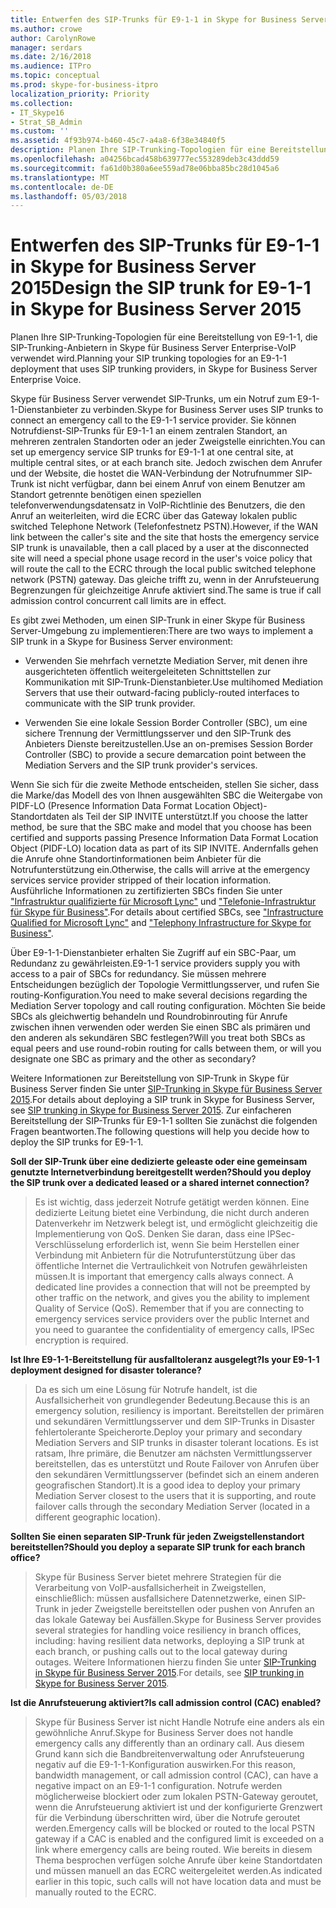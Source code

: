 ```yaml
---
title: Entwerfen des SIP-Trunks für E9-1-1 in Skype for Business Server 2015
ms.author: crowe
author: CarolynRowe
manager: serdars
ms.date: 2/16/2018
ms.audience: ITPro
ms.topic: conceptual
ms.prod: skype-for-business-itpro
localization_priority: Priority
ms.collection:
- IT_Skype16
- Strat_SB_Admin
ms.custom: ''
ms.assetid: 4f93b974-b460-45c7-a4a8-6f38e34840f5
description: Planen Ihre SIP-Trunking-Topologien für eine Bereitstellung von E9-1-1, die SIP-Trunking-Anbietern in Skype für Business Server Enterprise-VoIP verwendet wird.
ms.openlocfilehash: a04256bcad458b639777ec553289deb3c43ddd59
ms.sourcegitcommit: fa61d0b380a6ee559ad78e06bba85bc28d1045a6
ms.translationtype: MT
ms.contentlocale: de-DE
ms.lasthandoff: 05/03/2018
---
```

# <a name="design-the-sip-trunk-for-e9-1-1-in-skype-for-business-server-2015"></a><span data-ttu-id="9fb52-103">Entwerfen des SIP-Trunks für E9-1-1 in Skype for Business Server 2015</span><span class="sxs-lookup"><span data-stu-id="9fb52-103">Design the SIP trunk for E9-1-1 in Skype for Business Server 2015</span></span>
 
<span data-ttu-id="9fb52-104">Planen Ihre SIP-Trunking-Topologien für eine Bereitstellung von E9-1-1, die SIP-Trunking-Anbietern in Skype für Business Server Enterprise-VoIP verwendet wird.</span><span class="sxs-lookup"><span data-stu-id="9fb52-104">Planning your SIP trunking topologies for an E9-1-1 deployment that uses SIP trunking providers, in Skype for Business Server Enterprise Voice.</span></span>
  
<span data-ttu-id="9fb52-105">Skype für Business Server verwendet SIP-Trunks, um ein Notruf zum E9-1-1-Dienstanbieter zu verbinden.</span><span class="sxs-lookup"><span data-stu-id="9fb52-105">Skype for Business Server uses SIP trunks to connect an emergency call to the E9-1-1 service provider.</span></span> <span data-ttu-id="9fb52-106">Sie können Notrufdienst-SIP-Trunks für E9-1-1 an einem zentralen Standort, an mehreren zentralen Standorten oder an jeder Zweigstelle einrichten.</span><span class="sxs-lookup"><span data-stu-id="9fb52-106">You can set up emergency service SIP trunks for E9-1-1 at one central site, at multiple central sites, or at each branch site.</span></span> <span data-ttu-id="9fb52-107">Jedoch zwischen dem Anrufer und der Website, die hostet die WAN-Verbindung der Notrufnummer SIP-Trunk ist nicht verfügbar, dann bei einem Anruf von einem Benutzer am Standort getrennte benötigen einen speziellen telefonverwendungsdatensatz in VoIP-Richtlinie des Benutzers, die den Anruf an weiterleiten, wird die ECRC über das Gateway lokalen public switched Telephone Network (Telefonfestnetz PSTN).</span><span class="sxs-lookup"><span data-stu-id="9fb52-107">However, if the WAN link between the caller's site and the site that hosts the emergency service SIP trunk is unavailable, then a call placed by a user at the disconnected site will need a special phone usage record in the user's voice policy that will route the call to the ECRC through the local public switched telephone network (PSTN) gateway.</span></span> <span data-ttu-id="9fb52-108">Das gleiche trifft zu, wenn in der Anrufsteuerung Begrenzungen für gleichzeitige Anrufe aktiviert sind.</span><span class="sxs-lookup"><span data-stu-id="9fb52-108">The same is true if call admission control concurrent call limits are in effect.</span></span>
  
<span data-ttu-id="9fb52-109">Es gibt zwei Methoden, um einen SIP-Trunk in einer Skype für Business Server-Umgebung zu implementieren:</span><span class="sxs-lookup"><span data-stu-id="9fb52-109">There are two ways to implement a SIP trunk in a Skype for Business Server environment:</span></span>
  
- <span data-ttu-id="9fb52-110">Verwenden Sie mehrfach vernetzte Mediation Server, mit denen ihre ausgerichteten öffentlich weitergeleiteten Schnittstellen zur Kommunikation mit SIP-Trunk-Dienstanbieter.</span><span class="sxs-lookup"><span data-stu-id="9fb52-110">Use multihomed Mediation Servers that use their outward-facing publicly-routed interfaces to communicate with the SIP trunk provider.</span></span>
    
- <span data-ttu-id="9fb52-111">Verwenden Sie eine lokale Session Border Controller (SBC), um eine sichere Trennung der Vermittlungsserver und den SIP-Trunk des Anbieters Dienste bereitzustellen.</span><span class="sxs-lookup"><span data-stu-id="9fb52-111">Use an on-premises Session Border Controller (SBC) to provide a secure demarcation point between the Mediation Servers and the SIP trunk provider's services.</span></span>
    
<span data-ttu-id="9fb52-112">Wenn Sie sich für die zweite Methode entscheiden, stellen Sie sicher, dass die Marke/das Modell des von Ihnen ausgewählten SBC die Weitergabe von PIDF-LO (Presence Information Data Format Location Object)-Standortdaten als Teil der SIP INVITE unterstützt.</span><span class="sxs-lookup"><span data-stu-id="9fb52-112">If you choose the latter method, be sure that the SBC make and model that you choose has been certified and supports passing Presence Information Data Format Location Object (PIDF-LO) location data as part of its SIP INVITE.</span></span> <span data-ttu-id="9fb52-113">Andernfalls gehen die Anrufe ohne Standortinformationen beim Anbieter für die Notrufunterstützung ein.</span><span class="sxs-lookup"><span data-stu-id="9fb52-113">Otherwise, the calls will arrive at the emergency services service provider stripped of their location information.</span></span> <span data-ttu-id="9fb52-114">Ausführliche Informationen zu zertifizierten SBCs finden Sie unter ["Infrastruktur qualifizierte für Microsoft Lync"](https://go.microsoft.com/fwlink/p/?LinkId=248425) und ["Telefonie-Infrastruktur für Skype für Business"](https://technet.microsoft.com/en-us/office/dn947483).</span><span class="sxs-lookup"><span data-stu-id="9fb52-114">For details about certified SBCs, see   ["Infrastructure Qualified for Microsoft Lync"](https://go.microsoft.com/fwlink/p/?LinkId=248425) and ["Telephony Infrastructure for Skype for Business"](https://technet.microsoft.com/en-us/office/dn947483).</span></span>
  
<span data-ttu-id="9fb52-115">Über E9-1-1-Dienstanbieter erhalten Sie Zugriff auf ein SBC-Paar, um Redundanz zu gewährleisten.</span><span class="sxs-lookup"><span data-stu-id="9fb52-115">E9-1-1 service providers supply you with access to a pair of SBCs for redundancy.</span></span> <span data-ttu-id="9fb52-116">Sie müssen mehrere Entscheidungen bezüglich der Topologie Vermittlungsserver, und rufen Sie routing-Konfiguration.</span><span class="sxs-lookup"><span data-stu-id="9fb52-116">You need to make several decisions regarding the Mediation Server topology and call routing configuration.</span></span> <span data-ttu-id="9fb52-117">Möchten Sie beide SBCs als gleichwertig behandeln und Roundrobinrouting für Anrufe zwischen ihnen verwenden oder werden Sie einen SBC als primären und den anderen als sekundären SBC festlegen?</span><span class="sxs-lookup"><span data-stu-id="9fb52-117">Will you treat both SBCs as equal peers and use round-robin routing for calls between them, or will you designate one SBC as primary and the other as secondary?</span></span>
  
<span data-ttu-id="9fb52-118">Weitere Informationen zur Bereitstellung von SIP-Trunk in Skype für Business Server finden Sie unter [SIP-Trunking in Skype für Business Server 2015](sip-trunking.md).</span><span class="sxs-lookup"><span data-stu-id="9fb52-118">For details about deploying a SIP trunk in Skype for Business Server, see [SIP trunking in Skype for Business Server 2015](sip-trunking.md).</span></span> <span data-ttu-id="9fb52-119">Zur einfacheren Bereitstellung der SIP-Trunks für E9-1-1 sollten Sie zunächst die folgenden Fragen beantworten.</span><span class="sxs-lookup"><span data-stu-id="9fb52-119">The following questions will help you decide how to deploy the SIP trunks for E9-1-1.</span></span>
  
 <span data-ttu-id="9fb52-120">**Soll der SIP-Trunk über eine dedizierte geleaste oder eine gemeinsam genutzte Internetverbindung bereitgestellt werden?**</span><span class="sxs-lookup"><span data-stu-id="9fb52-120">**Should you deploy the SIP trunk over a dedicated leased or a shared internet connection?**</span></span>
  
> <span data-ttu-id="9fb52-p105">Es ist wichtig, dass jederzeit Notrufe getätigt werden können. Eine dedizierte Leitung bietet eine Verbindung, die nicht durch anderen Datenverkehr im Netzwerk belegt ist, und ermöglicht gleichzeitig die Implementierung von QoS. Denken Sie daran, dass eine IPSec-Verschlüsselung erforderlich ist, wenn Sie beim Herstellen einer Verbindung mit Anbietern für die Notrufunterstützung über das öffentliche Internet die Vertraulichkeit von Notrufen gewährleisten müssen.</span><span class="sxs-lookup"><span data-stu-id="9fb52-p105">It is important that emergency calls always connect. A dedicated line provides a connection that will not be preempted by other traffic on the network, and gives you the ability to implement Quality of Service (QoS). Remember that if you are connecting to emergency services service providers over the public Internet and you need to guarantee the confidentiality of emergency calls, IPSec encryption is required.</span></span> 
    
 <span data-ttu-id="9fb52-124">**Ist Ihre E9-1-1-Bereitstellung für ausfalltoleranz ausgelegt?**</span><span class="sxs-lookup"><span data-stu-id="9fb52-124">**Is your E9-1-1 deployment designed for disaster tolerance?**</span></span>
  
> <span data-ttu-id="9fb52-125">Da es sich um eine Lösung für Notrufe handelt, ist die Ausfallsicherheit von grundlegender Bedeutung.</span><span class="sxs-lookup"><span data-stu-id="9fb52-125">Because this is an emergency solution, resiliency is important.</span></span> <span data-ttu-id="9fb52-126">Bereitstellen der primären und sekundären Vermittlungsserver und dem SIP-Trunks in Disaster fehlertolerante Speicherorte.</span><span class="sxs-lookup"><span data-stu-id="9fb52-126">Deploy your primary and secondary Mediation Servers and SIP trunks in disaster tolerant locations.</span></span> <span data-ttu-id="9fb52-127">Es ist ratsam, Ihre primäre, die Benutzer am nächsten Vermittlungsserver bereitstellen, das es unterstützt und Route Failover von Anrufen über den sekundären Vermittlungsserver (befindet sich an einem anderen geografischen Standort).</span><span class="sxs-lookup"><span data-stu-id="9fb52-127">It is a good idea to deploy your primary Mediation Server closest to the users that it is supporting, and route failover calls through the secondary Mediation Server (located in a different geographic location).</span></span> 
    
 <span data-ttu-id="9fb52-128">**Sollten Sie einen separaten SIP-Trunk für jeden Zweigstellenstandort bereitstellen?**</span><span class="sxs-lookup"><span data-stu-id="9fb52-128">**Should you deploy a separate SIP trunk for each branch office?**</span></span>
  
> <span data-ttu-id="9fb52-129">Skype für Business Server bietet mehrere Strategien für die Verarbeitung von VoIP-ausfallsicherheit in Zweigstellen, einschließlich: müssen ausfallsichere Datennetzwerke, einen SIP-Trunk in jeder Zweigstelle bereitstellen oder pushen von Anrufen an das lokale Gateway bei Ausfällen.</span><span class="sxs-lookup"><span data-stu-id="9fb52-129">Skype for Business Server provides several strategies for handling voice resiliency in branch offices, including: having resilient data networks, deploying a SIP trunk at each branch, or pushing calls out to the local gateway during outages.</span></span> <span data-ttu-id="9fb52-130">Weitere Informationen hierzu finden Sie unter [SIP-Trunking in Skype für Business Server 2015](sip-trunking.md).</span><span class="sxs-lookup"><span data-stu-id="9fb52-130">For details, see [SIP trunking in Skype for Business Server 2015](sip-trunking.md).</span></span>
    
 <span data-ttu-id="9fb52-131">**Ist die Anrufsteuerung aktiviert?**</span><span class="sxs-lookup"><span data-stu-id="9fb52-131">**Is call admission control (CAC) enabled?**</span></span>
  
> <span data-ttu-id="9fb52-132">Skype für Business Server ist nicht Handle Notrufe eine anders als ein gewöhnliche Anruf.</span><span class="sxs-lookup"><span data-stu-id="9fb52-132">Skype for Business Server does not handle emergency calls any differently than an ordinary call.</span></span> <span data-ttu-id="9fb52-133">Aus diesem Grund kann sich die Bandbreitenverwaltung oder Anrufsteuerung negativ auf die E9-1-1-Konfiguration auswirken.</span><span class="sxs-lookup"><span data-stu-id="9fb52-133">For this reason, bandwidth management, or call admission control (CAC), can have a negative impact on an E9-1-1 configuration.</span></span> <span data-ttu-id="9fb52-134">Notrufe werden möglicherweise blockiert oder zum lokalen PSTN-Gateway geroutet, wenn die Anrufsteuerung aktiviert ist und der konfigurierte Grenzwert für die Verbindung überschritten wird, über die Notrufe geroutet werden.</span><span class="sxs-lookup"><span data-stu-id="9fb52-134">Emergency calls will be blocked or routed to the local PSTN gateway if a CAC is enabled and the configured limit is exceeded on a link where emergency calls are being routed.</span></span> <span data-ttu-id="9fb52-135">Wie bereits in diesem Thema besprochen verfügen solche Anrufe über keine Standortdaten und müssen manuell an das ECRC weitergeleitet werden.</span><span class="sxs-lookup"><span data-stu-id="9fb52-135">As indicated earlier in this topic, such calls will not have location data and must be manually routed to the ECRC.</span></span>
    

